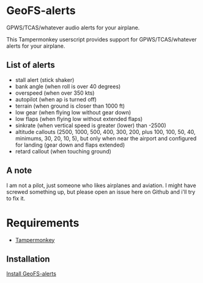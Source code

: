 # GeoFS-alerts
GPWS/TCAS/whatever audio alerts for your airplane.

This Tampermonkey userscript provides support for GPWS/TCAS/whatever alerts for your airplane. 

## List of alerts
- stall alert (stick shaker)
- bank angle (when roll is over 40 degrees)
- overspeed (when over 350 kts)
- autopilot (when ap is turned off)
- terrain (when ground is closer than 1000 ft)
- low gear (when flying low without gear down)
- low flaps (when flying low without extended flaps)
- sinkrate (when vertical speed is greater (lower) than -2500)
- altitude callouts (2500, 1000, 500, 400, 300, 200, plus 100, 100, 50, 40, minimums, 30, 20, 10, 5), but only when near
the airport and configured for landing (gear down and flaps extended)
- retard callout (when touching ground)

## A note
I am not a pilot, just someone who likes airplanes and aviation. I might have screwed something up, but please open an
issue here on Github and i'll try to fix it.

# Requirements
- [Tampermonkey](https://www.tampermonkey.net/)

## Installation
[Install GeoFS-alerts](https://github.com/avramovic/geofs-alerts/raw/master/GeoFS-TCAS-GPWS-Alerts.user.js)